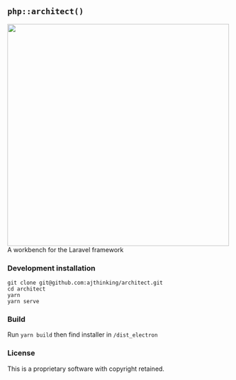 ## `php::architect()`
<img width="500px" src="https://user-images.githubusercontent.com/3457668/87247913-e1a2dd00-c456-11ea-85f1-949d5926d02d.png">
A workbench for the Laravel framework

### Development installation

```
git clone git@github.com:ajthinking/architect.git
cd architect
yarn
yarn serve
```

### Build
Run `yarn build` then find installer in `/dist_electron`

### License
This is a proprietary software with copyright retained.
